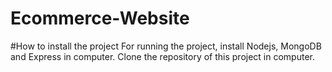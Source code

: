 # Ecommerce-Website
#How to install the project
For running the project, install Nodejs, MongoDB and Express in computer.
Clone the repository of this project in computer.

